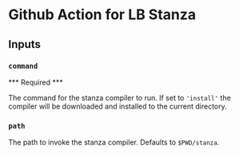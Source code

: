 # Github Action for LB Stanza
## Inputs
### `command`

*** Required ***

The command for the stanza compiler to run. If set to `'install'` the compiler will be downloaded and installed to the current directory. 

### `path` 

The path to invoke the stanza compiler. Defaults to `$PWD/stanza`. 

